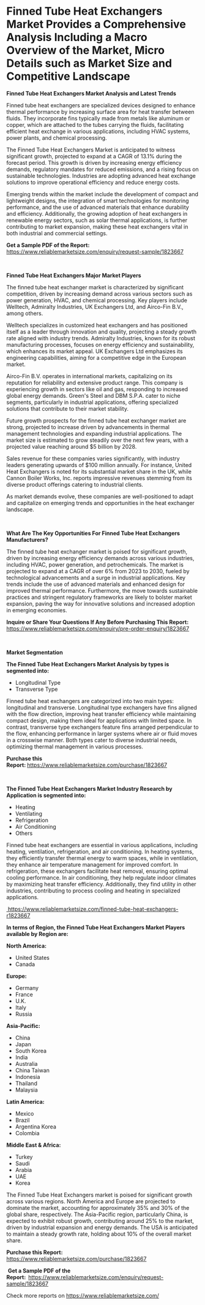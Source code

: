 <p><h1>Finned Tube Heat Exchangers Market Provides a Comprehensive Analysis Including a Macro Overview of the Market, Micro Details such as Market Size and Competitive Landscape</h1></p><p><strong>Finned Tube Heat Exchangers Market Analysis and Latest Trends</strong></p>
<p><p>Finned tube heat exchangers are specialized devices designed to enhance thermal performance by increasing surface area for heat transfer between fluids. They incorporate fins typically made from metals like aluminum or copper, which are attached to the tubes carrying the fluids, facilitating efficient heat exchange in various applications, including HVAC systems, power plants, and chemical processing.</p><p>The Finned Tube Heat Exchangers Market is anticipated to witness significant growth, projected to expand at a CAGR of 13.1% during the forecast period. This growth is driven by increasing energy efficiency demands, regulatory mandates for reduced emissions, and a rising focus on sustainable technologies. Industries are adopting advanced heat exchange solutions to improve operational efficiency and reduce energy costs.</p><p>Emerging trends within the market include the development of compact and lightweight designs, the integration of smart technologies for monitoring performance, and the use of advanced materials that enhance durability and efficiency. Additionally, the growing adoption of heat exchangers in renewable energy sectors, such as solar thermal applications, is further contributing to market expansion, making these heat exchangers vital in both industrial and commercial settings.</p></p>
<p><strong>Get a Sample PDF of the Report:&nbsp;</strong> <a href="https://www.reliablemarketsize.com/enquiry/request-sample/1823667?utm_campaign=3254&utm_medium=2&utm_source=Github&utm_content=ia&utm_term=08042025&utm_id=finned-tube-heat-exchangers">https://www.reliablemarketsize.com/enquiry/request-sample/1823667</a></p>
<p>&nbsp;</p>
<p><strong>Finned Tube Heat Exchangers Major Market Players</strong></p>
<p><p>The finned tube heat exchanger market is characterized by significant competition, driven by increasing demand across various sectors such as power generation, HVAC, and chemical processing. Key players include Welltech, Admiralty Industries, UK Exchangers Ltd, and Airco-Fin B.V., among others.</p><p>Welltech specializes in customized heat exchangers and has positioned itself as a leader through innovation and quality, projecting a steady growth rate aligned with industry trends. Admiralty Industries, known for its robust manufacturing processes, focuses on energy efficiency and sustainability, which enhances its market appeal. UK Exchangers Ltd emphasizes its engineering capabilities, aiming for a competitive edge in the European market.</p><p>Airco-Fin B.V. operates in international markets, capitalizing on its reputation for reliability and extensive product range. This company is experiencing growth in sectors like oil and gas, responding to increased global energy demands. Green's Steel and DBM S.P.A. cater to niche segments, particularly in industrial applications, offering specialized solutions that contribute to their market stability.</p><p>Future growth prospects for the finned tube heat exchanger market are strong, projected to increase driven by advancements in thermal management technologies and expanding industrial applications. The market size is estimated to grow steadily over the next few years, with a projected value reaching around $5 billion by 2028.</p><p>Sales revenue for these companies varies significantly, with industry leaders generating upwards of $100 million annually. For instance, United Heat Exchangers is noted for its substantial market share in the UK, while Cannon Boiler Works, Inc. reports impressive revenues stemming from its diverse product offerings catering to industrial clients.</p><p>As market demands evolve, these companies are well-positioned to adapt and capitalize on emerging trends and opportunities in the heat exchanger landscape.</p></p>
<p>&nbsp;</p>
<p><strong>What Are The Key Opportunities For Finned Tube Heat Exchangers Manufacturers?</strong></p>
<p><p>The finned tube heat exchanger market is poised for significant growth, driven by increasing energy efficiency demands across various industries, including HVAC, power generation, and petrochemicals. The market is projected to expand at a CAGR of over 6% from 2023 to 2030, fueled by technological advancements and a surge in industrial applications. Key trends include the use of advanced materials and enhanced design for improved thermal performance. Furthermore, the move towards sustainable practices and stringent regulatory frameworks are likely to bolster market expansion, paving the way for innovative solutions and increased adoption in emerging economies.</p></p>
<p><strong>Inquire or Share Your Questions If Any Before Purchasing This Report:</strong> <a href="https://www.reliablemarketsize.com/enquiry/pre-order-enquiry/1823667?utm_campaign=3254&utm_medium=2&utm_source=Github&utm_content=ia&utm_term=08042025&utm_id=finned-tube-heat-exchangers">https://www.reliablemarketsize.com/enquiry/pre-order-enquiry/1823667</a></p>
<p>&nbsp;</p>
<p><strong>Market Segmentation</strong></p>
<p><strong>The Finned Tube Heat Exchangers Market Analysis by types is segmented into:</strong></p>
<p><ul><li>Longitudinal Type</li><li>Transverse Type</li></ul></p>
<p><p>Finned tube heat exchangers are categorized into two main types: longitudinal and transverse. Longitudinal type exchangers have fins aligned with the flow direction, improving heat transfer efficiency while maintaining compact design, making them ideal for applications with limited space. In contrast, transverse type exchangers feature fins arranged perpendicular to the flow, enhancing performance in larger systems where air or fluid moves in a crosswise manner. Both types cater to diverse industrial needs, optimizing thermal management in various processes.</p></p>
<p><strong>Purchase this Report:&nbsp;</strong><a href="https://www.reliablemarketsize.com/purchase/1823667?utm_campaign=3254&utm_medium=2&utm_source=Github&utm_content=ia&utm_term=08042025&utm_id=finned-tube-heat-exchangers">https://www.reliablemarketsize.com/purchase/1823667</a></p>
<p>&nbsp;</p>
<p><strong>The Finned Tube Heat Exchangers Market Industry Research by Application is segmented into:</strong></p>
<p><ul><li>Heating</li><li>Ventilating</li><li>Refrigeration</li><li>Air Conditioning</li><li>Others</li></ul></p>
<p><p>Finned tube heat exchangers are essential in various applications, including heating, ventilation, refrigeration, and air conditioning. In heating systems, they efficiently transfer thermal energy to warm spaces, while in ventilation, they enhance air temperature management for improved comfort. In refrigeration, these exchangers facilitate heat removal, ensuring optimal cooling performance. In air conditioning, they help regulate indoor climates by maximizing heat transfer efficiency. Additionally, they find utility in other industries, contributing to process cooling and heating in specialized applications.</p></p>
<p><a href="https://www.reliablemarketsize.com/finned-tube-heat-exchangers-r1823667?utm_campaign=3254&utm_medium=2&utm_source=Github&utm_content=ia&utm_term=08042025&utm_id=finned-tube-heat-exchangers">&nbsp;https://www.reliablemarketsize.com/finned-tube-heat-exchangers-r1823667</a></p>
<p><strong>In terms of Region, the Finned Tube Heat Exchangers Market Players available by Region are:</strong></p>
<p>
    <p> <strong> North America: </strong>
        <ul>
            <li>United States</li>
            <li>Canada</li>
        </ul>
        </p> 
    <p> <strong> Europe: </strong>
        <ul>
            <li>Germany</li>
            <li>France</li>
            <li>U.K.</li>
            <li>Italy</li>
            <li>Russia</li>
        </ul>
        </p> 
    <p> <strong> Asia-Pacific: </strong>
        <ul>
            <li>China</li>
            <li>Japan</li>
            <li>South Korea</li>
            <li>India</li>
            <li>Australia</li>
            <li>China Taiwan</li>
            <li>Indonesia</li>
            <li>Thailand</li>
            <li>Malaysia</li>
        </ul>
        </p> 
    <p> <strong> Latin America: </strong>
        <ul>
            <li>Mexico</li>
            <li>Brazil</li>
            <li>Argentina Korea</li>
            <li>Colombia</li>
        </ul>
        </p> 
    <p> <strong> Middle East & Africa: </strong>
        <ul>
            <li>Turkey</li>
            <li>Saudi</li>
            <li>Arabia</li>
            <li>UAE</li>
            <li>Korea</li>
        </ul>
    </p>
    </p>
<p><p>The Finned Tube Heat Exchangers market is poised for significant growth across various regions. North America and Europe are projected to dominate the market, accounting for approximately 35% and 30% of the global share, respectively. The Asia-Pacific region, particularly China, is expected to exhibit robust growth, contributing around 25% to the market, driven by industrial expansion and energy demands. The USA is anticipated to maintain a steady growth rate, holding about 10% of the overall market share.</p></p>
<p><strong>Purchase this Report: </strong><a href="https://www.reliablemarketsize.com/purchase/1823667?utm_campaign=3254&utm_medium=2&utm_source=Github&utm_content=ia&utm_term=08042025&utm_id=finned-tube-heat-exchangers">https://www.reliablemarketsize.com/purchase/1823667</a></p>
<p>&nbsp;<strong>Get a Sample PDF of the Report:&nbsp;&nbsp;</strong><a href="https://www.reliablemarketsize.com/enquiry/request-sample/1823667?utm_campaign=3254&utm_medium=2&utm_source=Github&utm_content=ia&utm_term=08042025&utm_id=finned-tube-heat-exchangers">https://www.reliablemarketsize.com/enquiry/request-sample/1823667</a></p>
<p><strong></strong></p>
<p>Check more reports on <a href="https://www.reliablemarketsize.com/?utm_campaign=3254&utm_medium=2&utm_source=Github&utm_content=ia&utm_term=08042025&utm_id=finned-tube-heat-exchangers">https://www.reliablemarketsize.com/</a></p>